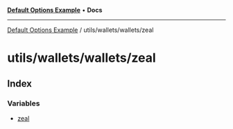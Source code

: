 [**Default Options Example**](../../../../README.md) • **Docs**

***

[Default Options Example](../../../../modules.md) / utils/wallets/wallets/zeal

# utils/wallets/wallets/zeal

## Index

### Variables

- [zeal](variables/zeal.md)
